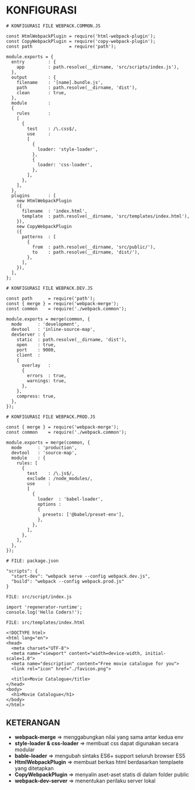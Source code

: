 # KONFIGURASI

```
# KONFIGURASI FILE WEBPACK.COMMON.JS

const HtmlWebpackPlugin = require('html-webpack-plugin');
const CopyWebpackPlugin = require('copy-webpack-plugin');
const path              = require('path');
 
module.exports = {
  entry         : {
    app         : path.resolve(__dirname, 'src/scripts/index.js'),
  },
  output        : {
    filename    : '[name].bundle.js',
    path        : path.resolve(__dirname, 'dist'),
    clean       : true,
  },
  module        : 
  {
    rules       : 
    [
      {
        test    : /\.css$/,
        use     : 
        [
          {
            loader: 'style-loader',
          },
          {
            loader: 'css-loader',
          },
        ],
      },
    ],
  },
  plugins       : [
    new HtmlWebpackPlugin
    ({
      filename  : 'index.html',
      template  : path.resolve(__dirname, 'src/templates/index.html'),
    }),
    new CopyWebpackPlugin
    ({
      patterns  : [
        {
          from  : path.resolve(__dirname, 'src/public/'),
          to    : path.resolve(__dirname, 'dist/'),
        },
      ],
    }),
  ],
};
```

```
# KONFIGURASI FILE WEBPACK.DEV.JS

const path      = require('path');
const { merge } = require('webpack-merge');
const common    = require('./webpack.common');
 
module.exports = merge(common, {
  mode      : 'development',
  devtool   : 'inline-source-map',
  devServer : {
    static  : path.resolve(__dirname, 'dist'),
    open    : true,
    port    : 9000,
    client  : 
    {
      overlay   : 
      {
        errors  : true,
        warnings: true,
      },
    },
    compress: true,
  },
});
```

```
# KONFIGURASI FILE WEBPACK.PROD.JS

const { merge } = require('webpack-merge');
const common    = require('./webpack.common');
 
module.exports = merge(common, {
  mode      : 'production',
  devtool   : 'source-map',
  module    : {
    rules: [
      {
        test    : /\.js$/,
        exclude : /node_modules/,
        use     : 
        [
          {
            loader  : 'babel-loader',
            options : 
            {
              presets: ['@babel/preset-env'],
            },
          },
        ],
      },
    ],
  },
});
```

```
# FILE: package.json

"scripts": {
  "start-dev": "webpack serve --config webpack.dev.js",
  "build": "webpack --config webpack.prod.js"
}
```

```
FILE: src/script/index.js

import 'regenerator-runtime';
console.log('Hello Coders!');
```

```
FILE: src/templates/index.html

<!DOCTYPE html>
<html lang="en">
<head>
  <meta charset="UTF-8">
  <meta name="viewport" content="width=device-width, initial-scale=1.0">
  <meta name="description" content="Free movie catalogue for you">
  <link rel="icon" href="./favicon.png">
 
  <title>Movie Catalogue</title>
</head>
<body>
  <h1>Movie Catalogue</h1>
</body>
</html>
```

## KETERANGAN
* **webpack-merge** => menggabungkan nilai yang sama antar kedua env
* **style-loader & css-loader** => membuat css dapat digunakan secara modular
* **bable-loader** => mengubah sintaks ES6+ support seluruh browser ES5
* **HtmlWebpackPlugin** => membuat berkas html berdasarkan templaete yang ditetapkan
* **CopyWebpackPlugin** => menyalin aset-aset statis di dalam folder public
* **webpack-dev-server** => menentukan perilaku server lokal